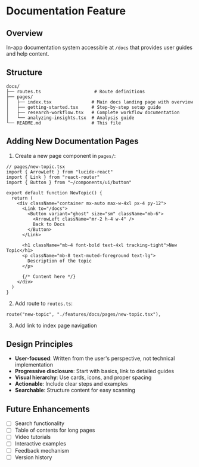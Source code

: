 # Documentation Feature

## Overview
In-app documentation system accessible at `/docs` that provides user guides and help content.

## Structure

```
docs/
├── routes.ts                    # Route definitions
├── pages/
│   ├── index.tsx               # Main docs landing page with overview
│   ├── getting-started.tsx     # Step-by-step setup guide
│   ├── research-workflow.tsx   # Complete workflow documentation
│   └── analyzing-insights.tsx  # Analysis guide
└── README.md                   # This file
```

## Adding New Documentation Pages

1. Create a new page component in `pages/`:
```tsx
// pages/new-topic.tsx
import { ArrowLeft } from "lucide-react"
import { Link } from "react-router"
import { Button } from "~/components/ui/button"

export default function NewTopic() {
  return (
    <div className="container mx-auto max-w-4xl px-4 py-12">
      <Link to="/docs">
        <Button variant="ghost" size="sm" className="mb-6">
          <ArrowLeft className="mr-2 h-4 w-4" />
          Back to Docs
        </Button>
      </Link>
      
      <h1 className="mb-4 font-bold text-4xl tracking-tight">New Topic</h1>
      <p className="mb-8 text-muted-foreground text-lg">
        Description of the topic
      </p>
      
      {/* Content here */}
    </div>
  )
}
```

2. Add route to `routes.ts`:
```tsx
route("new-topic", "./features/docs/pages/new-topic.tsx"),
```

3. Add link to index page navigation

## Design Principles

- **User-focused**: Written from the user's perspective, not technical implementation
- **Progressive disclosure**: Start with basics, link to detailed guides
- **Visual hierarchy**: Use cards, icons, and proper spacing
- **Actionable**: Include clear steps and examples
- **Searchable**: Structure content for easy scanning

## Future Enhancements

- [ ] Search functionality
- [ ] Table of contents for long pages
- [ ] Video tutorials
- [ ] Interactive examples
- [ ] Feedback mechanism
- [ ] Version history
